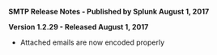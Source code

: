 **SMTP Release Notes - Published by Splunk August 1, 2017**


**Version 1.2.29 - Released August 1, 2017**

* Attached emails are now encoded properly
